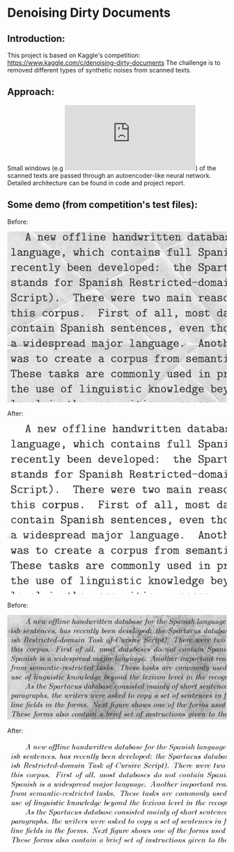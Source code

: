 # Denoising Dirty Documents
## Introduction:
This project is based on Kaggle's competition: https://www.kaggle.com/c/denoising-dirty-documents
The challenge is to removed different types of synthetic noises from scanned texts.
## Approach:
Small windows (e.g ![equation](http://latex.codecogs.com/gif.latex?32%20%5Ctimes%2032)) of the scanned texts are passed through an autoencoder-like neural network. Detailed architecture can be found in code and project report.
## Some demo (from competition's test files):
Before:

![Before](https://github.com/nhatsmrt/DenoisingDirtyDocuments/blob/sliding/Predictions/_slided_original_136.png)

After:

![After](https://github.com/nhatsmrt/DenoisingDirtyDocuments/blob/sliding/Predictions/_slided_predicted_136.png)

Before:

![Before](https://github.com/nhatsmrt/DenoisingDirtyDocuments/blob/sliding/Predictions/_slided_original_7.png)

After:

![After](https://github.com/nhatsmrt/DenoisingDirtyDocuments/blob/sliding/Predictions/_slided_predicted_7.png)
